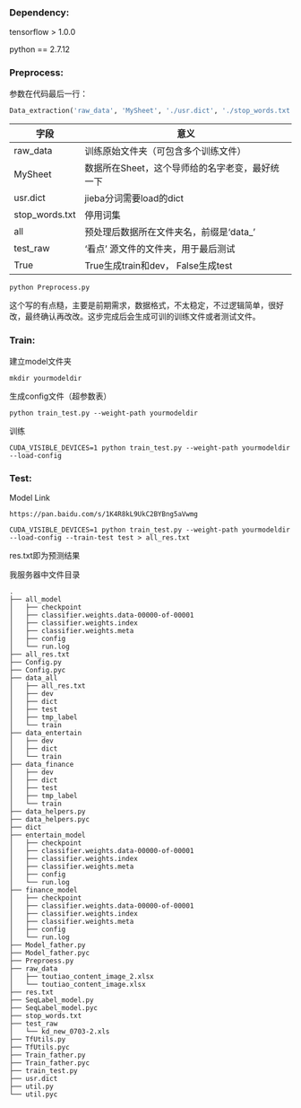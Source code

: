 ### Dependency:

tensorflow > 1.0.0

python == 2.7.12



### Preprocess:

参数在代码最后一行：

```python
Data_extraction('raw_data', 'MySheet', './usr.dict', './stop_words.txt', 'all', 'test_raw', True)
```

| 字段             | 意义                           |
| -------------- | ---------------------------- |
| raw_data       | 训练原始文件夹（可包含多个训练文件）           |
| MySheet        | 数据所在Sheet，这个导师给的名字老变，最好统一下   |
| usr.dict       | jieba分词需要load的dict           |
| stop_words.txt | 停用词集                         |
| all            | 预处理后数据所在文件夹名，前缀是‘data_’      |
| test_raw       | ‘看点’ 源文件的文件夹，用于最后测试          |
| True           | True生成train和dev， False生成test |

```
python Preprocess.py
```

这个写的有点糙，主要是前期需求，数据格式，不太稳定，不过逻辑简单，很好改，最终确认再改改。这步完成后会生成可训的训练文件或者测试文件。



### Train:

建立model文件夹

```
mkdir yourmodeldir
```

生成config文件（超参数表）

```
python train_test.py --weight-path yourmodeldir
```

训练

```
CUDA_VISIBLE_DEVICES=1 python train_test.py --weight-path yourmodeldir --load-config
```



### Test:

Model Link

```
https://pan.baidu.com/s/1K4R8kL9UkC2BYBng5aVwmg
```

```
CUDA_VISIBLE_DEVICES=1 python train_test.py --weight-path yourmodeldir --load-config --train-test test > all_res.txt
```

res.txt即为预测结果

我服务器中文件目录

```
.
├── all_model
│   ├── checkpoint
│   ├── classifier.weights.data-00000-of-00001
│   ├── classifier.weights.index
│   ├── classifier.weights.meta
│   ├── config
│   └── run.log
├── all_res.txt
├── Config.py
├── Config.pyc
├── data_all
│   ├── all_res.txt
│   ├── dev
│   ├── dict
│   ├── test
│   ├── tmp_label
│   └── train
├── data_entertain
│   ├── dev
│   ├── dict
│   └── train
├── data_finance
│   ├── dev
│   ├── dict
│   ├── test
│   ├── tmp_label
│   └── train
├── data_helpers.py
├── data_helpers.pyc
├── dict
├── entertain_model
│   ├── checkpoint
│   ├── classifier.weights.data-00000-of-00001
│   ├── classifier.weights.index
│   ├── classifier.weights.meta
│   ├── config
│   └── run.log
├── finance_model
│   ├── checkpoint
│   ├── classifier.weights.data-00000-of-00001
│   ├── classifier.weights.index
│   ├── classifier.weights.meta
│   ├── config
│   └── run.log
├── Model_father.py
├── Model_father.pyc
├── Preproess.py
├── raw_data
│   ├── toutiao_content_image_2.xlsx
│   └── toutiao_content_image.xlsx
├── res.txt
├── SeqLabel_model.py
├── SeqLabel_model.pyc
├── stop_words.txt
├── test_raw
│   └── kd_new_0703-2.xls
├── TfUtils.py
├── TfUtils.pyc
├── Train_father.py
├── Train_father.pyc
├── train_test.py
├── usr.dict
├── util.py
└── util.pyc
```

